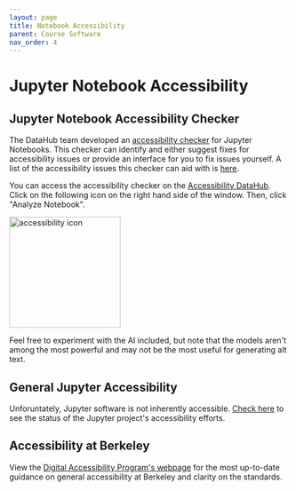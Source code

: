 ```yaml
---
layout: page
title: Notebook Accessibility
parent: Course Software
nav_order: 4
---
```


# Jupyter Notebook Accessibility

## Jupyter Notebook Accessibility Checker

The DataHub team developed an [accessibility checker](https://github.com/berkeley-dsep-infra/jupyterlab-a11y-checker) for Jupyter Notebooks. This checker can identify and either suggest fixes for accessibility issues or provide an interface for you to fix issues yourself. A list of the accessibility issues this checker can aid with is [here](https://github.com/berkeley-dsep-infra/jupyterlab-a11y-checker/blob/main/doc/rules.md).

You can access the accessibility checker on the [Accessibility DataHub](https://a11y.datahub.berkeley.edu/). Click on the following icon on the right hand side of the window. Then, click "Analyze Notebook".

<img src="{{ site.baseurl }}/assets/images/a11y-icon.png" width="200px" alt="accessibility icon">

Feel free to experiment with the AI included, but note that the models aren't among the most powerful and may not be the most useful for generating alt text.

## General Jupyter Accessibility 

Unforuntately, Jupyter software is not inherently accessible. [Check here](https://jupyter-accessibility.readthedocs.io/en/latest/) to see the status of the Jupyter project's accessibility efforts.

## Accessibility at Berkeley

View the [Digital Accessibility Program's webpage](https://dap.berkeley.edu/) for the most up-to-date guidance on general accessibility at Berkeley and clarity on the standards.